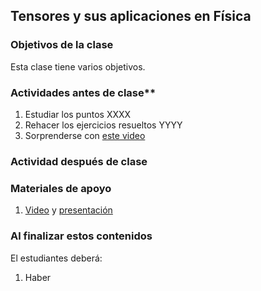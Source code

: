 ## Tensores y sus aplicaciones en Física

### Objetivos de la clase
Esta clase tiene varios objetivos.

### Actividades **antes** de clase**
   1. Estudiar los puntos XXXX  
   2. Rehacer los ejercicios resueltos YYYY
   3. Sorprenderse con [este video](https://www.youtube.com/watch?v=1VPfZ_XzisU)

### Actividad **después** de clase


### Materiales de apoyo
   1. [Video](XXX) y [presentación](YYY)

### Al finalizar estos contenidos
   El estudiantes deberá:
   1. Haber
